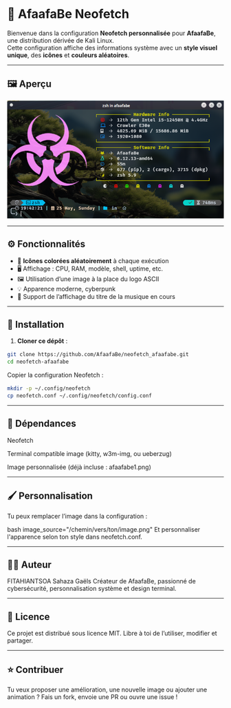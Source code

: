 # 🎨 AfaafaBe Neofetch

Bienvenue dans la configuration **Neofetch personnalisée** pour **AfaafaBe**, une distribution dérivée de Kali Linux.  
Cette configuration affiche des informations système avec un **style visuel unique**, des **icônes** et **couleurs aléatoires**.

---

## 🖼️ Aperçu

<img src="afaafabe1.png" alt="Aperçu Neofetch AfaafaBe" width="700"/>

---

## ⚙️ Fonctionnalités

- 🎲 **Icônes colorées aléatoirement** à chaque exécution
- 🖥️ Affichage : CPU, RAM, modèle, shell, uptime, etc.
- 🖼️ Utilisation d’une image à la place du logo ASCII
- 💡 Apparence moderne, cyberpunk
- 🎵 Support de l’affichage du titre de la musique en cours

---

## 🚀 Installation

1. **Cloner ce dépôt** :

```bash
git clone https://github.com/AfaafaBe/neofetch_afaafabe.git
cd neofetch-afaafabe
```

Copier la configuration Neofetch :

```bash
mkdir -p ~/.config/neofetch
cp neofetch.conf ~/.config/neofetch/config.conf
```
---

## 🧩 Dépendances
Neofetch

Terminal compatible image (kitty, w3m-img, ou ueberzug)

Image personnalisée (déjà incluse : afaafabe1.png)

---

## 🖌️ Personnalisation
Tu peux remplacer l’image dans la configuration :

bash
image_source="/chemin/vers/ton/image.png"
Et personnaliser l'apparence selon ton style dans neofetch.conf.

---

## 🧑‍💻 Auteur
FITAHIANTSOA Sahaza Gaëls
Créateur de AfaafaBe, passionné de cybersécurité, personnalisation système et design terminal.

---

## 🪪 Licence
Ce projet est distribué sous licence MIT.
Libre à toi de l’utiliser, modifier et partager.

---

## ⭐ Contribuer
Tu veux proposer une amélioration, une nouvelle image ou ajouter une animation ?
Fais un fork, envoie une PR ou ouvre une issue !

